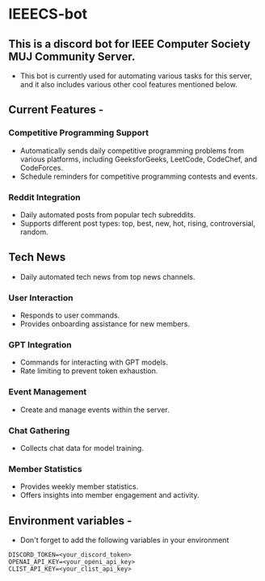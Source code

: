 # IEEECS-bot

## This is a discord bot for IEEE Computer Society MUJ Community Server.

- This bot is currently used for automating various tasks for this server, and it also includes various other cool features mentioned below.

## Current Features - 

### Competitive Programming Support
- Automatically sends daily competitive programming problems from various platforms, including GeeksforGeeks, LeetCode, CodeChef, and CodeForces.
- Schedule reminders for competitive programming contests and events.

### Reddit Integration
- Daily automated posts from popular tech subreddits.
- Supports different post types: top, best, new, hot, rising, controversial, random.

## Tech News
- Daily automated tech news from top news channels.

### User Interaction
- Responds to user commands.
- Provides onboarding assistance for new members.

### GPT Integration
- Commands for interacting with GPT models.
- Rate limiting to prevent token exhaustion.

### Event Management
- Create and manage events within the server.

### Chat Gathering
- Collects chat data for model training.

### Member Statistics
- Provides weekly member statistics.
- Offers insights into member engagement and activity.

## Environment variables - 
- Don't forget to add the following variables in your environment

```text
DISCORD_TOKEN=<your_discord_token>
OPENAI_API_KEY=<your_openi_api_key>
CLIST_API_KEY=<your_clist_api_key>
```

